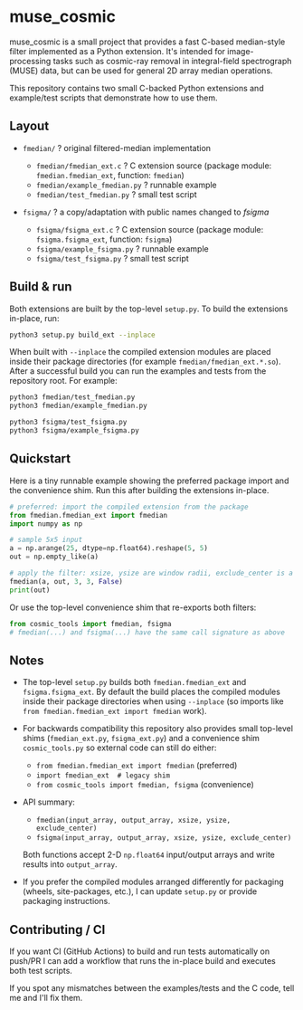 # muse_cosmic

muse_cosmic is a small project that provides a fast C-based median-style filter
implemented as a Python extension. It's intended for image-processing tasks such
as cosmic-ray removal in integral-field spectrograph (MUSE) data, but can be
used for general 2D array median operations.

This repository contains two small C-backed Python extensions and example/test scripts that demonstrate how to use them.

## Layout

- `fmedian/` ? original filtered-median implementation
  - `fmedian/fmedian_ext.c` ? C extension source (package module: `fmedian.fmedian_ext`, function: `fmedian`)
  - `fmedian/example_fmedian.py` ? runnable example
  - `fmedian/test_fmedian.py` ? small test script

- `fsigma/` ? a copy/adaptation with public names changed to *fsigma*
  - `fsigma/fsigma_ext.c` ? C extension source (package module: `fsigma.fsigma_ext`, function: `fsigma`)
  - `fsigma/example_fsigma.py` ? runnable example
  - `fsigma/test_fsigma.py` ? small test script

## Build & run

Both extensions are built by the top-level `setup.py`. To build the extensions in-place, run:

```bash
python3 setup.py build_ext --inplace
```

When built with `--inplace` the compiled extension modules are placed inside
their package directories (for example `fmedian/fmedian_ext.*.so`). After a
successful build you can run the examples and tests from the repository root. For example:

```bash
python3 fmedian/test_fmedian.py
python3 fmedian/example_fmedian.py

python3 fsigma/test_fsigma.py
python3 fsigma/example_fsigma.py
```

## Quickstart

Here is a tiny runnable example showing the preferred package import and the
convenience shim. Run this after building the extensions in-place.

```python
# preferred: import the compiled extension from the package
from fmedian.fmedian_ext import fmedian
import numpy as np

# sample 5x5 input
a = np.arange(25, dtype=np.float64).reshape(5, 5)
out = np.empty_like(a)

# apply the filter: xsize, ysize are window radii, exclude_center is a bool
fmedian(a, out, 3, 3, False)
print(out)
```

Or use the top-level convenience shim that re-exports both filters:

```python
from cosmic_tools import fmedian, fsigma
# fmedian(...) and fsigma(...) have the same call signature as above
```

## Notes


- The top-level `setup.py` builds both `fmedian.fmedian_ext` and `fsigma.fsigma_ext`.
  By default the build places the compiled modules inside their package directories when
  using `--inplace` (so imports like `from fmedian.fmedian_ext import fmedian` work).

- For backwards compatibility this repository also provides small top-level shims
  (`fmedian_ext.py`, `fsigma_ext.py`) and a convenience shim `cosmic_tools.py` so
  external code can still do either:

  - `from fmedian.fmedian_ext import fmedian` (preferred)
  - `import fmedian_ext  # legacy shim`
  - `from cosmic_tools import fmedian, fsigma` (convenience)

- API summary:
  - `fmedian(input_array, output_array, xsize, ysize, exclude_center)`
  - `fsigma(input_array, output_array, xsize, ysize, exclude_center)`

  Both functions accept 2-D `np.float64` input/output arrays and write results into `output_array`.

- If you prefer the compiled modules arranged differently for packaging (wheels, site-packages, etc.), I can update `setup.py` or provide packaging instructions.

## Contributing / CI

If you want CI (GitHub Actions) to build and run tests automatically on push/PR I can add a workflow that runs the in-place build and executes both test scripts.

If you spot any mismatches between the examples/tests and the C code, tell me and I'll fix them.
